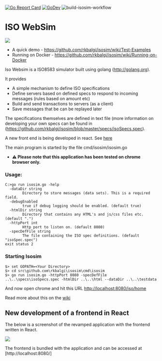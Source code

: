 [![Go Report Card](https://goreportcard.com/badge/github.com/rkbalgi/isosim)](https://goreportcard.com/report/github.com/rkbalgi/isosim)
[![GoDev](https://img.shields.io/badge/go.dev-reference-007d9c?logo=go&logoColor=white&style=flat-square)](https://pkg.go.dev/github.com/rkbalgi/isosim?tab=doc)
![build-isosim-workflow](https://github.com/rkbalgi/isosim/workflows/build-isosim-workflow/badge.svg?branch=master)


# ISO WebSim

![](https://github.com/rkbalgi/isosim/blob/master/docs/images/home.png)


* A quick demo - https://github.com/rkbalgi/isosim/wiki/Test-Examples
* Running on Docker - https://github.com/rkbalgi/isosim/wiki/Running-on-Docker


Iso Websim is a ISO8583 simulator built using golang (http://golang.org). 

It provides 
* A simple mechanism to define ISO specifications 
* Define servers based on defined specs to respond to incoming messages (rules based on amount etc)
* Build and send transactions to servers (as a client)
* Save messages that be can be replayed later

The specifications themselves are defined in text file (more information on developing your own specs can be found in (https://github.com/rkbalgi/isosim/blob/master/specs/isoSpecs.spec).

A new front end is being developed in react. See [here](#new-development-of-a-frontend-in-React)

The main program is started by the file cmd/isosim/isosim.go
 
* __:warning: Please note that this application has been tested on chrome browser only.__

### Usage: 
```
C:>go run isosim.go -help
  -dataDir string
        Directory to store messages (data sets). This is a required field.
  -debugEnabled
        true if debug logging should be enabled. (default true)
  -htmlDir string
        Directory that contains any HTML's and js/css files etc. (default ".")
  -httpPort int
        Http port to listen on. (default 8080)
  -specDefFile string
        The file containing the ISO spec definitions. (default "isoSpec.spec")
exit status 2
```

### Starting Isosim 
```
$> set GOPATH=<Your Directory>
$> cd src\github.com\rkbalgi\isosim\cmd\isosim
$> go run isosim.go -httpPort 8080 -specDefFile ..\..\specs\isoSpecs.spec -htmlDir ..\..\html --dataDir ..\..\testdata
```
And now open chrome and hit this URL [http://localhost:8080/iso/home](http://localhost:8080/iso/home)

Read more about this on the [wiki](https://github.com/rkbalgi/isosim/wiki)

## New development of a frontend in React
The below is a screenshot of the revamped application with the frontend written in React.

![](https://github.com/rkbalgi/isosim/blob/master/docs/images/ReactApp_Screenshot.png)

The frontend is bundled with the application and can be accessed at [http://localhost:8080/]


